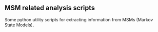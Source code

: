 ## MSM related analysis scripts
Some python utility scripts for extracting information from MSMs (Markov State Models).
